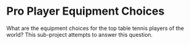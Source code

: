 # Pro Player Equipment Choices

What are the equipment choices for the top table tennis players of the world? This sub-project attempts to answer this question.